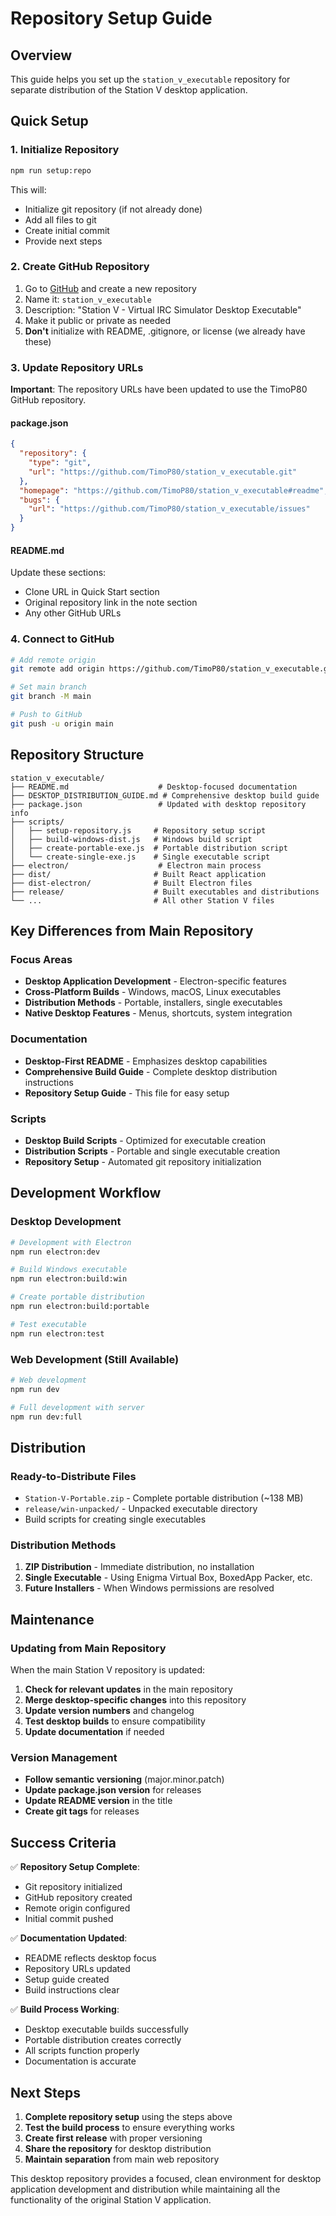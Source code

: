 # Repository Setup Guide

## Overview

This guide helps you set up the `station_v_executable` repository for separate distribution of the Station V desktop application.

## Quick Setup

### 1. Initialize Repository
```bash
npm run setup:repo
```

This will:
- Initialize git repository (if not already done)
- Add all files to git
- Create initial commit
- Provide next steps

### 2. Create GitHub Repository

1. Go to [GitHub](https://github.com) and create a new repository
2. Name it: `station_v_executable`
3. Description: "Station V - Virtual IRC Simulator Desktop Executable"
4. Make it public or private as needed
5. **Don't** initialize with README, .gitignore, or license (we already have these)

### 3. Update Repository URLs

**Important**: The repository URLs have been updated to use the TimoP80 GitHub repository.

#### package.json
```json
{
  "repository": {
    "type": "git",
    "url": "https://github.com/TimoP80/station_v_executable.git"
  },
  "homepage": "https://github.com/TimoP80/station_v_executable#readme",
  "bugs": {
    "url": "https://github.com/TimoP80/station_v_executable/issues"
  }
}
```

#### README.md
Update these sections:
- Clone URL in Quick Start section
- Original repository link in the note section
- Any other GitHub URLs

### 4. Connect to GitHub

```bash
# Add remote origin
git remote add origin https://github.com/TimoP80/station_v_executable.git

# Set main branch
git branch -M main

# Push to GitHub
git push -u origin main
```

## Repository Structure

```
station_v_executable/
├── README.md                    # Desktop-focused documentation
├── DESKTOP_DISTRIBUTION_GUIDE.md # Comprehensive desktop build guide
├── package.json                 # Updated with desktop repository info
├── scripts/
│   ├── setup-repository.js     # Repository setup script
│   ├── build-windows-dist.js   # Windows build script
│   ├── create-portable-exe.js  # Portable distribution script
│   └── create-single-exe.js    # Single executable script
├── electron/                    # Electron main process
├── dist/                       # Built React application
├── dist-electron/              # Built Electron files
├── release/                    # Built executables and distributions
└── ...                         # All other Station V files
```

## Key Differences from Main Repository

### Focus Areas
- **Desktop Application Development** - Electron-specific features
- **Cross-Platform Builds** - Windows, macOS, Linux executables
- **Distribution Methods** - Portable, installers, single executables
- **Native Desktop Features** - Menus, shortcuts, system integration

### Documentation
- **Desktop-First README** - Emphasizes desktop capabilities
- **Comprehensive Build Guide** - Complete desktop distribution instructions
- **Repository Setup Guide** - This file for easy setup

### Scripts
- **Desktop Build Scripts** - Optimized for executable creation
- **Distribution Scripts** - Portable and single executable creation
- **Repository Setup** - Automated git repository initialization

## Development Workflow

### Desktop Development
```bash
# Development with Electron
npm run electron:dev

# Build Windows executable
npm run electron:build:win

# Create portable distribution
npm run electron:build:portable

# Test executable
npm run electron:test
```

### Web Development (Still Available)
```bash
# Web development
npm run dev

# Full development with server
npm run dev:full
```

## Distribution

### Ready-to-Distribute Files
- `Station-V-Portable.zip` - Complete portable distribution (~138 MB)
- `release/win-unpacked/` - Unpacked executable directory
- Build scripts for creating single executables

### Distribution Methods
1. **ZIP Distribution** - Immediate distribution, no installation
2. **Single Executable** - Using Enigma Virtual Box, BoxedApp Packer, etc.
3. **Future Installers** - When Windows permissions are resolved

## Maintenance

### Updating from Main Repository
When the main Station V repository is updated:

1. **Check for relevant updates** in the main repository
2. **Merge desktop-specific changes** into this repository
3. **Update version numbers** and changelog
4. **Test desktop builds** to ensure compatibility
5. **Update documentation** if needed

### Version Management
- **Follow semantic versioning** (major.minor.patch)
- **Update package.json version** for releases
- **Update README version** in the title
- **Create git tags** for releases

## Success Criteria

✅ **Repository Setup Complete**:
- Git repository initialized
- GitHub repository created
- Remote origin configured
- Initial commit pushed

✅ **Documentation Updated**:
- README reflects desktop focus
- Repository URLs updated
- Setup guide created
- Build instructions clear

✅ **Build Process Working**:
- Desktop executable builds successfully
- Portable distribution creates correctly
- All scripts function properly
- Documentation is accurate

## Next Steps

1. **Complete repository setup** using the steps above
2. **Test the build process** to ensure everything works
3. **Create first release** with proper versioning
4. **Share the repository** for desktop distribution
5. **Maintain separation** from main web repository

This desktop repository provides a focused, clean environment for desktop application development and distribution while maintaining all the functionality of the original Station V application.
